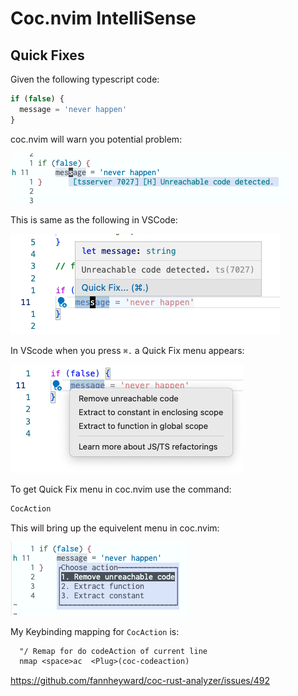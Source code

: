 # Coc.nvim IntelliSense



## Quick Fixes

Given the following typescript code:

```ts
if (false) {
  message = 'never happen'
}
```

coc.nvim will warn you potential problem:

![](./imgs/unreachable-code-detected-macvim.png)

This is same as the following in VSCode:

![unreachable-code-detected-vscode](./imgs/unreachable-code-detected-vscode.png)

In VScode when you press `⌘.` a  Quick Fix menu appears:

![quick-fix-menu-vscode](./imgs/quick-fix-menu-vscode.png)

To get Quick Fix menu in coc.nvim use the command:

```txt
CocAction
```

This will bring up the equivelent menu in coc.nvim:

![quick-fix-menu-vscode](./imgs/quick-fix-menu-macvim.png)

My Keybinding mapping for `CocAction` is:

```txt
  "/ Remap for do codeAction of current line
  nmap <space>ac  <Plug>(coc-codeaction)
```




https://github.com/fannheyward/coc-rust-analyzer/issues/492



